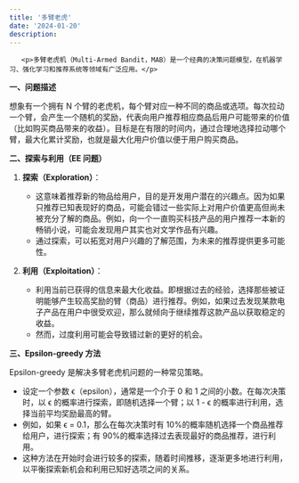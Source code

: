 ```yaml
---
title: '多臂老虎'
date: '2024-01-20'
description: 
---
```




       <p>多臂老虎机（Multi-Armed Bandit，MAB）是一个经典的决策问题模型，在机器学习、强化学习和推荐系统等领域有广泛应用。</p>
<p><strong>一、问题描述</strong></p>
<p>想象有一个拥有 N 个臂的老虎机，每个臂对应一种不同的商品或选项。每次拉动一个臂，会产生一个随机的奖励，代表向用户推荐相应商品后用户可能带来的价值（比如购买商品带来的收益）。目标是在有限的时间内，通过合理地选择拉动哪个臂，最大化累计奖励，也就是最大化用户价值以便于用户购买商品。</p>
<p><strong>二、探索与利用（EE 问题）</strong></p>
<ol>
<li><p><strong>探索（Exploration）</strong>：</p>
<ul>
<li>这意味着推荐新的物品给用户，目的是开发用户潜在的兴趣点。因为如果只推荐已知表现好的商品，可能会错过一些实际上对用户价值更高但尚未被充分了解的商品。例如，向一个一直购买科技产品的用户推荐一本新的畅销小说，可能会发现用户其实也对文学作品有兴趣。</li>
<li>通过探索，可以拓宽对用户兴趣的了解范围，为未来的推荐提供更多可能性。</li>
</ul>
</li>
<li><p><strong>利用（Exploitation）</strong>：</p>
<ul>
<li>利用当前已获得的信息来最大化收益。即根据过去的经验，选择那些被证明能够产生较高奖励的臂（商品）进行推荐。例如，如果过去发现某款电子产品在用户中很受欢迎，那么就倾向于继续推荐这款产品以获取稳定的收益。</li>
<li>然而，过度利用可能会导致错过新的更好的机会。</li>
</ul>
</li>
</ol>
<p><strong>三、Epsilon-greedy 方法</strong></p>
<p>Epsilon-greedy 是解决多臂老虎机问题的一种常见策略。</p>
<ul>
<li>设定一个参数 ϵ（epsilon），通常是一个介于 0 和 1 之间的小数。在每次决策时，以 ϵ 的概率进行探索，即随机选择一个臂；以 1 - ϵ 的概率进行利用，选择当前平均奖励最高的臂。</li>
<li>例如，如果 ϵ &#x3D; 0.1，那么在每次决策时有 10%的概率随机选择一个商品推荐给用户，进行探索；有 90%的概率选择过去表现最好的商品推荐，进行利用。</li>
<li>这种方法在开始时会进行较多的探索，随着时间推移，逐渐更多地进行利用，以平衡探索新机会和利用已知好选项之间的关系。</li>
</ul>